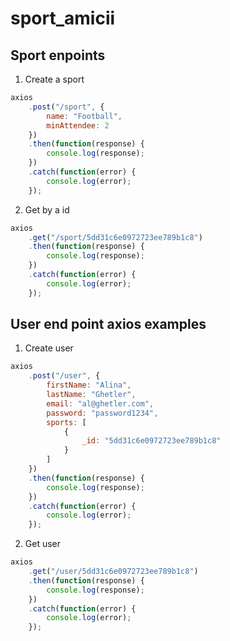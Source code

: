 # sport_amicii

## Sport enpoints

1. Create a sport

```javascript
axios
    .post("/sport", {
        name: "Football",
        minAttendee: 2
    })
    .then(function(response) {
        console.log(response);
    })
    .catch(function(error) {
        console.log(error);
    });
```

2. Get by a id

```javascript
axios
    .get("/sport/5dd31c6e0972723ee789b1c8")
    .then(function(response) {
        console.log(response);
    })
    .catch(function(error) {
        console.log(error);
    });
```

## User end point axios examples

1. Create user

```javascript
axios
    .post("/user", {
        firstName: "Alina",
        lastName: "Ghetler",
        email: "al@ghetler.com",
        password: "password1234",
        sports: [
            {
                _id: "5dd31c6e0972723ee789b1c8"
            }
        ]
    })
    .then(function(response) {
        console.log(response);
    })
    .catch(function(error) {
        console.log(error);
    });
```

2. Get user

```javascript
axios
    .get("/user/5dd31c6e0972723ee789b1c8")
    .then(function(response) {
        console.log(response);
    })
    .catch(function(error) {
        console.log(error);
    });
```
